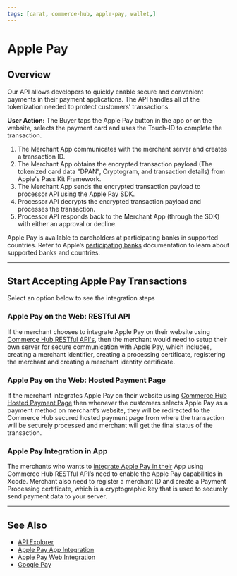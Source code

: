 ```yaml
---
tags: [carat, commerce-hub, apple-pay, wallet,]
---
```


# Apple Pay

## Overview
Our API allows developers to quickly enable secure and convenient payments in their payment applications. The API handles all of the tokenization needed to protect customers’ transactions.

**User Action:** The Buyer taps the Apple Pay button in the app or on the website, selects the payment card and uses the Touch-ID to complete the transaction.
1. The Merchant App communicates with the merchant server and creates a transaction ID.
2. The Merchant App obtains the encrypted transaction payload (The tokenized card data "DPAN", Cryptogram, and transaction details) from Apple's Pass Kit Framework.
3. The Merchant App sends the encrypted transaction payload to processor API using the Apple Pay SDK.
4. Processor API decrypts the encrypted transaction payload and processes the transaction.
5. Processor API responds back to the Merchant App (through the SDK) with either an approval or decline.

Apple Pay is available to cardholders at participating banks in supported countries. Refer to Apple’s [participating banks](https://support.apple.com/en-us/HT204916) documentation to learn about supported banks and countries.

---

## Start Accepting Apple Pay Transactions

Select an option below to see the integration steps

### Apple Pay on the Web: RESTful API

If the merchant chooses to integrate Apple Pay on their website using [Commerce Hub RESTful API's](?path=docs/Online-Mobile-Digital/Wallets-AltPayments/Apple-Pay/Apple-Pay-Web-REST.md), then the merchant would need to setup their own server for secure communication with Apple Pay, which includes, creating a merchant identifier, creating a processing certificate, registering the merchant and creating a merchant identity certificate.

### Apple Pay on the Web: Hosted Payment Page

If the merchant integrates Apple Pay on their website using [Commerce Hub Hosted Payment Page](?path=docs/Online-Mobile-Digital/Wallets-AltPayments/Apple-Pay/Apple-Pay-Web-HPP.md) then whenever the customers selects Apple Pay as a payment method on merchant’s website, they will be redirected to the Commerce Hub secured hosted payment page from where the transaction will be securely processed and merchant will get the final status of the transaction.

### Apple Pay Integration in App

The merchants who wants to [integrate Apple Pay in their](?path=docs/Online-Mobile-Digital/Wallets-AltPayments/Apple-Pay/Apple-Pay-App.md) App using Commerce Hub RESTful API’s need to enable the Apple Pay capabilities in Xcode. Merchant also need to register a merchant ID and create a Payment Processing certificate, which is a cryptographic key that is used to securely send payment data to your server.

---

## See Also

- [API Explorer](url)
- [Apple Pay App Integration](Apple-Pay-App.md)
- [Apple Pay Web Integration](Apple-Pay-Web.md)
- [Google Pay](../Google-Pay/Google-Pay.md)